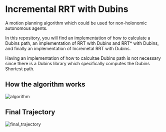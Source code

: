 # Incremental RRT with Dubins
A motion planning algorithm which could be used for non-holonomic autonomous agents.

In this repository, you will find an implementation of how to calculate a Dubins path, an implementation of RRT with Dubins and RRT* with Dubins, and finally an implementation of Incremetal RRT with Dubins.

Having an implementation of how to calcultae Dubins path is not necessary since there is a Dubins library which specifically computes the Dubins Shortest path.



## How the algorithm works
![algorithm](https://github.com/user-attachments/assets/c1e9f0d2-0c18-47d5-8e85-0b58488ca697)

## Final Trajectory
![final_trajectory](https://github.com/user-attachments/assets/0245f9f5-0786-480f-9c7c-b28cd91a250e)
